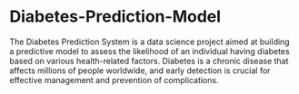 # Diabetes-Prediction-Model
The Diabetes Prediction System is a data science project aimed at building a predictive model to assess the likelihood of an individual having diabetes based on various health-related factors. Diabetes is a chronic disease that affects millions of people worldwide, and early detection is crucial for effective management and prevention of complications.

